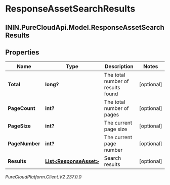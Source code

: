 # ResponseAssetSearchResults

## ININ.PureCloudApi.Model.ResponseAssetSearchResults

## Properties

|Name | Type | Description | Notes|
|------------ | ------------- | ------------- | -------------|
| **Total** | **long?** | The total number of results found | [optional] |
| **PageCount** | **int?** | The total number of pages | [optional] |
| **PageSize** | **int?** | The current page size | [optional] |
| **PageNumber** | **int?** | The current page number | [optional] |
| **Results** | [**List&lt;ResponseAsset&gt;**](ResponseAsset) | Search results | [optional] |



_PureCloudPlatform.Client.V2 237.0.0_
